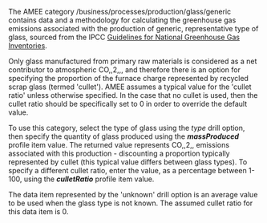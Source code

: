 The AMEE category /business/processes/production/glass/generic contains
data and a methodology for calculating the greenhouse gas emissions
associated with the production of generic, representative type of glass,
sourced from the IPCC [Guidelines for National Greenhouse Gas
Inventories](http://www.ipcc-nggip.iges.or.jp/).

Only glass manufactured from primary raw materials is considered as a
net contributor to atmospheric CO,,2,,, and therefore there is an option
for specifying the proportion of the furnace charge represented by
recycled scrap glass (termed 'cullet'). AMEE assumes a typical value for
the 'cullet ratio' unless otherwise specified. In the case that no
cullet is used, then the cullet ratio should be specifically set to 0 in
order to override the default value.

To use this category, select the type of glass using the *type* drill
option, then specify the quantity of glass produced using the
***massProduced*** profile item value. The returned value represents
CO,,2,, emissions associated with this production - discounting a
proportion typically represented by cullet (this typical value differs
between glass types). To specify a different cullet ratio, enter the
value, as a percentage between 1-100, using the ***culletRatio***
profile item value.

The data item represented by the 'unknown' drill option is an average
value to be used when the glass type is not known. The assumed cullet
ratio for this data item is 0.
